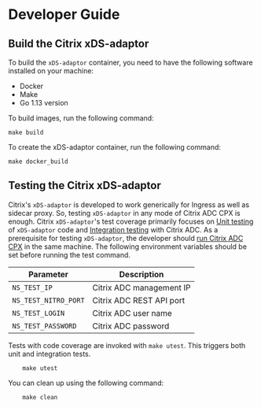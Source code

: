 # Developer Guide

## Build the Citrix xDS-adaptor

To build the `xDS-adaptor` container, you need to have the following software installed on your machine:

- Docker
- Make
- Go 1.13 version

To build images, run the following command:

    make build

To create the xDS-adaptor container, run the following command:

    make docker_build

## Testing the Citrix xDS-adaptor

Citrix's `xDS-adaptor` is developed to work generically for Ingress as well as sidecar proxy. So, testing `xDS-adaptor` in any mode of Citrix ADC CPX is enough. Citrix `xDS-adaptor`'s test coverage primarily focuses on [Unit testing](https://en.wikipedia.org/wiki/Unit_testing) of `xDS-adaptor` code and [Integration testing](https://en.wikipedia.org/wiki/Integration_testing) with Citrix ADC.
As a prerequisite for testing `xDS-adaptor`, the developer should [run Citrix ADC CPX](https://docs.citrix.com/en-us/citrix-adc-cpx/12-1/deploy-using-docker-image-file.html) in the same machine.
The following environment variables should be set before running the test command.

| Parameter                      | Description                   |
|--------------------------------|-------------------------------|
| `NS_TEST_IP`	| Citrix ADC management IP |
| `NS_TEST_NITRO_PORT` | Citrix ADC REST API port |
| `NS_TEST_LOGIN` | Citrix ADC user name | 
| `NS_TEST_PASSWORD` | Citrix ADC password |

Tests with code coverage are invoked with `make utest`. This triggers both unit and integration tests.


        make utest

You can clean up using the following command:


        make clean



